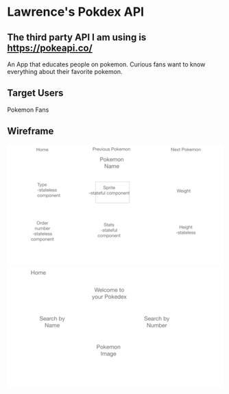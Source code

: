 # Lawrence's Pokdex API

## The third party API I am using is https://pokeapi.co/

An App that educates people on pokemon. Curious fans want to know everything about their favorite pokemon.

## Target Users
Pokemon Fans

## Wireframe


![WireFrame 1](/Wireframe1.png)
![WireFrame 2](/Wireframe2.png)

